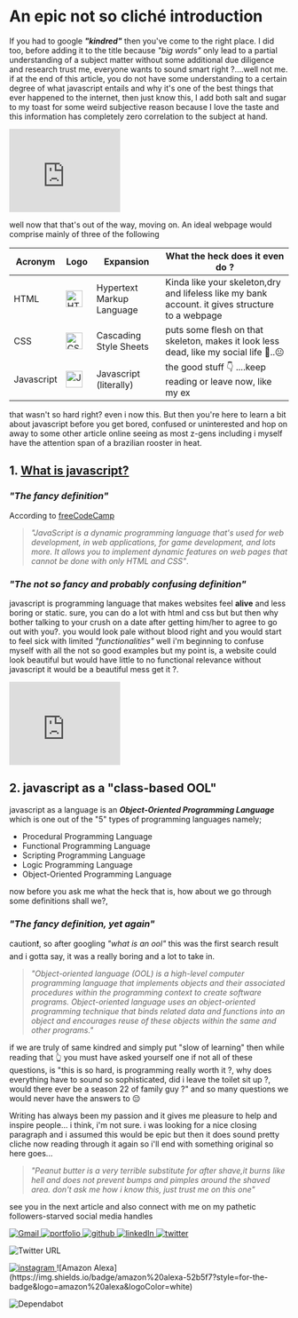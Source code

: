 # An epic not so cliché introduction

If you had to google **_"kindred"_** then you've come to the right place. I did too, before adding it to the title because _"big words"_ only lead to a partial understanding of a subject matter without some additional due diligence and research trust me, everyone wants to sound smart right ?....well not me. if at the end of this article, you do not have some understanding to a certain degree of what javascript entails and why it's one of the best things that ever happened to the internet, then just know this, I add both salt and sugar to my toast for some weird subjective reason because I love the taste and this information has completely zero correlation to the subject at hand.

<iframe src="https://giphy.com/embed/9V3e2mxWvD89wyw5l5" width="200" height="150" frameBorder="0" class="giphy-embed" allowFullScreen></iframe>

well now that that's out of the way, moving on. An ideal webpage would comprise mainly of three of the following

| Acronym    | Logo                                                                                                            | Expansion                 | What the heck does it even do ?                                                                 |
| ---------- | --------------------------------------------------------------------------------------------------------------- | ------------------------- | ----------------------------------------------------------------------------------------------- |
| HTML       | <img alt="HTML" src="https://cdn.worldvectorlogo.com/logos/html-1.svg" height="30" width="30" />                | Hypertext Markup Language | Kinda like your skeleton,dry and lifeless like my bank account. it gives structure to a webpage |
| CSS        | <img alt="CSS" src="https://cdn.worldvectorlogo.com/logos/css-3.svg" height="30" width="30" />                  | Cascading Style Sheets    | puts some flesh on that skeleton, makes it look less dead, like my social life 🤣..😐           |
| Javascript | <img alt="Javascript" src="https://cdn.worldvectorlogo.com/logos/logo-javascript.svg" height="30" width="30" /> | Javascript (literally)    | the good stuff 👇 ....keep reading or leave now, like my ex                                     |

that wasn't so hard right? even i now this. But then you're here to learn a bit about javascript before you get bored, confused or uninterested and hop on away to some other article online seeing as most z-gens including i myself have the attention span of a brazilian rooster in heat.

## 1. <u>What is javascript?</u>

### _"The fancy definition"_

According to [freeCodeCamp](https://www.freecodecamp.org/news/what-is-javascript-definition-of-js/#:~:text=JavaScript%20is%20a%20dynamic%20programming%20language%20that%27s%20used%20for%20web%20development%2C%20in%20web%20applications%2C%20for%20game%20development%2C%20and%20lots%20more.%20It%20allows%20you%20to%20implement%20dynamic%20features%20on%20web%20pages%20that%20cannot%20be%20done%20with%20only%20HTML%20and%20CSS.)

> _"JavaScript is a dynamic programming language that's used for web development, in web applications, for game development, and lots more. It allows you to implement dynamic features on web pages that cannot be done with only HTML and CSS"_.

### _"The not so fancy and probably confusing definition"_

javascript is programming language that makes websites feel **alive** and less boring or static. sure, you can do a lot with html and css but but then why bother talking to your crush on a date after getting him/her to agree to go out with you?. you would look pale without blood right and you would start to feel sick with limited _"functionalities"_ well i'm beginning to confuse myself with all the not so good examples but my point is, a website could look beautiful but would have little to no functional relevance without javascript it would be a beautiful mess get it ?.

<iframe src="https://giphy.com/embed/SX5MzFdz6Nh6g" width="200" height="150" frameBorder="0" class="giphy-embed" allowFullScreen></iframe>

## 2. javascript as a "class-based OOL"

javascript as a language is an **_Object-Oriented Programming Language_** which is one out of the "5" types of programming languages namely;

- Procedural Programming Language
- Functional Programming Language
- Scripting Programming Language
- Logic Programming Language
- Object-Oriented Programming Language

now before you ask me what the heck that is, how about we go through some definitions shall we?,

### **_"The fancy definition, yet again"_**

caution❗️, so after googling _"what is an ool"_ this was the first search result and i gotta say, it was a really boring and a lot to take in.

> _"Object-oriented language (OOL) is a high-level computer programming language that implements objects and their associated procedures within the programming context to create software programs. Object-oriented language uses an object-oriented programming technique that binds related data and functions into an object and encourages reuse of these objects within the same and other programs."_

if we are truly of same kindred and simply put "slow of learning" then while reading that 👆 you must have asked yourself one if not all of these questions, is "this is so hard, is programming really worth it ?, why does everything have to sound so sophisticated, did i leave the toilet sit up ?, would there ever be a season 22 of family guy ?" and so many questions we would never have the answers to 😔

Writing has always been my passion and it gives me pleasure to help and inspire people... i think, i'm not sure. i was looking for a nice closing paragraph and i assumed this would be epic but then it does sound pretty cliche now reading through it again so i'll end with something original so here goes...

> _"Peanut butter is a very terrible substitute for after shave,it burns like hell and does not prevent bumps and pimples around the shaved area. don't ask me how i know this, just trust me on this one"_

see you in the next article and also connect with me on my pathetic followers-starved social media handles

<a href="abbaabamu302@gmail.com">
<img alt="Gmail" src="https://img.shields.io/badge/Gmail-D14836?style=for-the-badge&logo=gmail&logoColor=white" />
</a><a href="https://abbaportfolio.netlify.app/" target="_blank">
<img alt="portfolio" src="https://img.shields.io/badge/my_portfolio-000?style=for-the-badge&logo=ko-fi&logoColor=white" />
</a><a href="https://github.com/AdamuAbba/AdamuAbba" target="_blank">
<img src=https://img.shields.io/badge/github-%2324292e.svg?&style=for-the-badge&logo=github&logoColor=white alt="github"/>
</a><a href="https://www.linkedin.com/in/abba-adamu-365a9b17a/" target="_blank">
<img alt="linkedIn" src="https://img.shields.io/badge/linkedin-0A66C2?style=for-the-badge&logo=linkedin&logoColor=white" />
</a><a href="https://twitter.com/shytypes1028" target="_blank">
<img alt="twitter" src="https://img.shields.io/badge/twitter-1DA1F2?style=for-the-badge&logo=twitter&logoColor=white" />
</a>

![Twitter URL](https://img.shields.io/twitter/url?style=social&url=https%3A%2F%2Ftwitter.com%2Fshytypes1028)

<a href="https://www.instagram.com/shytypes1028/" target="_blank">
<img src="https://img.shields.io/badge/Instagram-E4405F?style=for-the-badge&logo=instagram&logoColor=white" alt="instagram" />
</a>

<a>
![Amazon Alexa](https://img.shields.io/badge/amazon%20alexa-52b5f7?style=for-the-badge&logo=amazon%20alexa&logoColor=white)
</a>

![Dependabot](https://img.shields.io/badge/dependabot-025E8C?style=for-the-badge&logo=dependabot&logoColor=white)
